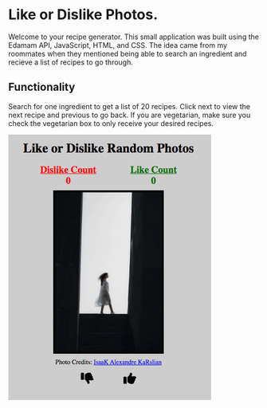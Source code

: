 # Like or Dislike Photos.
<p align = 'left'>
Welcome to your recipe generator. This small application was built using the Edamam API, JavaScript, HTML, and CSS. The idea came from my roommates when they mentioned being able to search an ingredient and recieve a list of recipes to go through. 
</p>

## Functionality
Search for one ingredient to get a list of 20 recipes. Click next to view the next recipe and previous to go back. If you are vegetarian, make sure you check the vegetarian box to only receive your desired recipes. 

![alt text](https://github.com/astraughn5/Photo-Generator/blob/public/imgs/photo_generator_thumnail.png)
